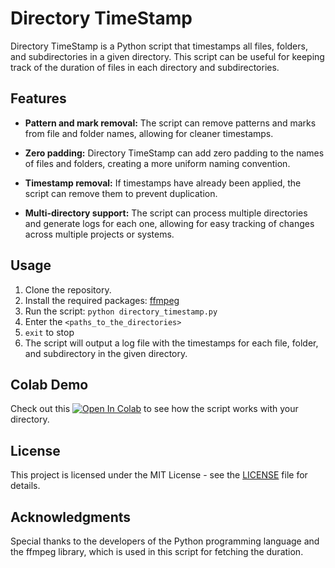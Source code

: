 # Directory TimeStamp

Directory TimeStamp is a Python script that timestamps all files, folders, and subdirectories in a given directory. This script can be useful for keeping track of the duration of files in each directory and subdirectories.

## Features

- **Pattern and mark removal:** The script can remove patterns and marks from file and folder names, allowing for cleaner timestamps.

- **Zero padding:** Directory TimeStamp can add zero padding to the names of files and folders, creating a more uniform naming convention.

- **Timestamp removal:** If timestamps have already been applied, the script can remove them to prevent duplication.

- **Multi-directory support:** The script can process multiple directories and generate logs for each one, allowing for easy tracking of changes across multiple projects or systems.

## Usage

1. Clone the repository.
2. Install the required packages: [ffmpeg](https://ffmpeg.org/download.html)
3. Run the script: `python directory_timestamp.py`
4. Enter the `<paths_to_the_directories>`
5. `exit` to stop
6. The script will output a log file with the timestamps for each file, folder, and subdirectory in the given directory.

## Colab Demo

Check out this [![Open In Colab](https://colab.research.google.com/assets/colab-badge.svg)](https://colab.research.google.com/github/ankitsamaddar/directory-timestamp/blob/main/colab/add_time.ipynb) to see how the script works with your directory.



## License

This project is licensed under the MIT License - see the [LICENSE](/LICENSE) file for details.

## Acknowledgments

Special thanks to the developers of the Python programming language and the ffmpeg library, which is used in this script for fetching the duration.
